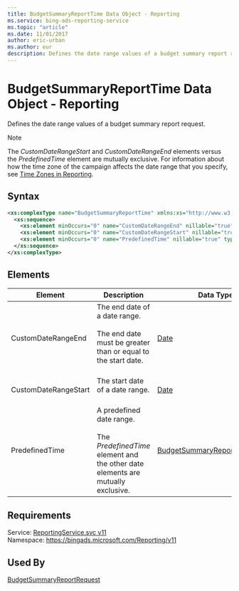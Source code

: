 ```yaml
---
title: BudgetSummaryReportTime Data Object - Reporting
ms.service: bing-ads-reporting-service
ms.topic: "article"
ms.date: 11/01/2017
author: eric-urban
ms.author: eur
description: Defines the date range values of a budget summary report request.
---
```

# BudgetSummaryReportTime Data Object - Reporting
Defines the date range values of a budget summary report request.

> [!NOTE]
> The *CustomDateRangeStart* and *CustomDateRangeEnd* elements versus the *PredefinedTime* element are mutually exclusive. For information about how the time zone of the campaign affects the date range that you specify, see [Time Zones in Reporting](~/guides/reports.md#reptimezones).

## Syntax
```xml
<xs:complexType name="BudgetSummaryReportTime" xmlns:xs="http://www.w3.org/2001/XMLSchema">
  <xs:sequence>
    <xs:element minOccurs="0" name="CustomDateRangeEnd" nillable="true" type="tns:Date" />
    <xs:element minOccurs="0" name="CustomDateRangeStart" nillable="true" type="tns:Date" />
    <xs:element minOccurs="0" name="PredefinedTime" nillable="true" type="tns:BudgetSummaryReportTimePeriod" />
  </xs:sequence>
</xs:complexType>
```

## <a name="elements"></a>Elements

|Element|Description|Data Type|
|-----------|---------------|-------------|
|<a name="customdaterangeend"></a>CustomDateRangeEnd|The end date of a date range.<br/><br/>The end date must be greater than or equal to the start date.<br/><br/>|[Date](date.md)|
|<a name="customdaterangestart"></a>CustomDateRangeStart|The start date of a date range.<br/><br/>|[Date](date.md)|
|<a name="predefinedtime"></a>PredefinedTime|A predefined date range.<br/><br/>The *PredefinedTime* element and the other date elements are mutually exclusive.|[BudgetSummaryReportTimePeriod](budgetsummaryreporttimeperiod.md)|

## Requirements
Service: [ReportingService.svc v11](https://reporting.api.bingads.microsoft.com/Api/Advertiser/Reporting/v11/ReportingService.svc)  
Namespace: https://bingads.microsoft.com/Reporting/v11  

## Used By
[BudgetSummaryReportRequest](budgetsummaryreportrequest.md)  
